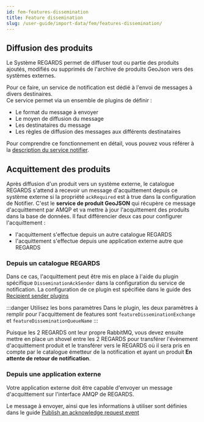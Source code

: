 ```yaml
---
id: fem-features-dissemination
title: Feature dissemination
slug: /user-guide/import-data/fem/features-dissemination/
---
```


## Diffusion des produits

Le Système REGARDS permet de diffuser tout ou partie des produits ajoutés, modifiés ou supprimés de l'archive de
produits GeoJson vers des systèmes externes.

Pour ce faire, un service de notification est dédié à l'envoi de messages à divers destinaires.  
Ce service permet via un ensemble de plugins de définir :

- Le format du message à envoyer
- Le moyen de diffusion du message
- Les destinataires du message
- Les règles de diffusion des messages aux différents destinataires

Pour comprendre ce fonctionnement en détail, vous pouvez vous référer à
la [description du service notifier](../../development/services/notifier/overview.md).

## Acquittement des produits

Après diffusion d'un produit vers un système externe, le catalogue REGARDS s'attend à recevoir un message d'acquittement depuis ce système externe si la propriété `ackRequired` est à true dans la configuration de Notifier. C'est le **service de produit GeoJSON** qui récupère ce message d'acquittement par AMQP et va mettre à jour l'acquittement des produits dans la base de données.
Il faut différencier deux cas pour configurer l'acquittement :

- l'acquittement s'effectue depuis un autre catalogue REGARDS
- l'acquittement s'effectue depuis une application externe autre que REGARDS

### Depuis un catalogue REGARDS

Dans ce cas, l'acquittement peut être mis en place à l'aide du plugin spécifique `DisseminationAckSender` dans la
configuration du service de notification.
La configuration de ce plugin est spécifiée dans le guide des
[Recipient sender plugins](../../development/services/notifier/plugins/recipient-sender-plugins.md#dissemination-ack-sender)

:::danger Utilisez les bons paramètres
Dans le plugin, les deux paramètres à remplir pour l'acquittement de features sont `featureDisseminationExchange` et
`featureDisseminationQueueName`
:::

Puisque les 2 REGARDS ont leur propre RabbitMQ, vous devez ensuite mettre en place un shovel entre les 2 REGARDS pour transférer l'évènement d'acquittement produit et le transférer vers
le REGARDS où il sera pris en compte par le catalogue émetteur de la notification et ayant un produit **En attente de retour de notification**.

### Depuis une application externe

Votre application externe doit être capable d'envoyer un message d'acquittement sur l'interface AMQP de REGARDS.

Le message à envoyer, ainsi que les informations à utiliser sont définies dans le
guide [Publish an acknowledge request event](../../development/services/fem/api-guides/amqp/amqp-publish-ack-request.md)
